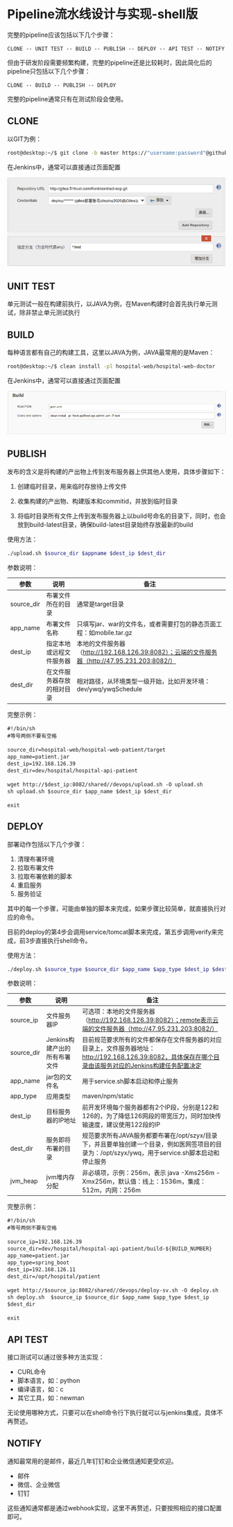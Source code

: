# Pipeline流水线设计与实现-shell版

完整的pipeline应该包括以下几个步骤：

```
CLONE -- UNIT TEST -- BUILD -- PUBLISH -- DEPLOY -- API TEST -- NOTIFY
```

但由于研发阶段需要频繁构建，完整的pipeline还是比较耗时，因此简化后的pipeline只包括以下几个步骤：

```
CLONE -- BUILD -- PUBLISH -- DEPLOY
```

完整的pipeline通常只有在测试阶段会使用。

## CLONE

以GIT为例：

```bash
root@desktop:~/$ git clone -b master https://"username:password"@github.com/username/blog.git
```

在Jenkins中，通常可以直接通过页面配置

![](../img/jenkins/git.png)

## UNIT TEST

单元测试一般在构建前执行，以JAVA为例，在Maven构建时会首先执行单元测试，除非禁止单元测试执行

## BUILD

每种语言都有自己的构建工具，这里以JAVA为例，JAVA最常用的是Maven：

```bash
root@desktop:~/$ clean install -pl hospital-web/hospital-web-doctor
```

在Jenkins中，通常可以直接通过页面配置

![](../img/jenkins/maven.png)

## PUBLISH

发布的含义是将构建的产出物上传到发布服务器上供其他人使用，具体步骤如下：

1. 创建临时目录，用来临时存放待上传文件

2. 收集构建的产出物、构建版本和commitid，并放到临时目录

3. 将临时目录所有文件上传到发布服务器上以build号命名的目录下，同时，也会放到build-latest目录，确保build-latest目录始终存放最新的build

使用方法：

```bash
./upload.sh $source_dir $appname $dest_ip $dest_dir
```

参数说明：

|参数|说明|备注|
|-|-|-|
|source_dir|布署文件所在的目录|通常是target目录|
|app_name|布署文件名称	|只填写jar、war的文件名，或者需要打包的静态页面工程：如mobile.tar.gz|
|dest_ip|指定本地或远程文件服务器|本地的文件服务器（http://192.168.126.39:8082）；云端的文件服务器（http://47.95.231.203:8082/）|
|dest_dir|在文件服务器存放的相对目录|相对路径，从环境类型一级开始，比如开发环境：dev/ywq/ywqSchedule|

完整示例：

```
#!/bin/sh
#等号两侧不要有空格
 
source_dir=hospital-web/hospital-web-patient/target
app_name=patient.jar
dest_ip=192.168.126.39
dest_dir=dev/hospital/hospital-api-patient
 
wget http://$dest_ip:8082/shared//devops/upload.sh -O upload.sh
sh upload.sh $source_dir $app_name $dest_ip $dest_dir
 
exit
```

## DEPLOY

部署动作包括以下几个步骤：

1. 清理布署环境
2. 拉取布署文件
3. 拉取布署依赖的脚本
4. 重启服务
5. 服务验证

其中的每一个步骤，可能由单独的脚本来完成，如果步骤比较简单，就直接执行对应的命令。

目前的deploy的第4步会调用service/tomcat脚本来完成，第五步调用verify来完成，前3步直接执行shell命令。

使用方法：

```bash
./deploy.sh $source_type $source_dir $app_name $app_type $dest_ip $dest_dir $jvm_heap
```

参数说明：

|参数|说明|备注|
|-|-|-|
|source_ip|文件服务器IP|可选项：本地的文件服务器（http://192.168.126.39:8082）；remote表示云端的文件服务器（http://47.95.231.203:8082/）|
|source_dir|Jenkins构建产出的所有布署文件|目前规范要求所有的文件都保存在文件服务器的对应目录上，文件服务器地址：http://192.168.126.39:8082，具体保存在哪个目录由该服务对应的Jenkins构建任务配置决定|
|app_name|jar包的文件名|用于service.sh脚本启动和停止服务|
|app_type|应用类型|maven/npm/static|
|dest_ip|目标服务器的IP地址|前开发环境每个服务器都有2个IP段，分别是122和126的，为了降低126网段的带宽压力，同时加快传输速度，建议使用122段的IP|
|dest_dir|服务即将布署的目录|规范要求所有JAVA服务都要布署在/opt/szyx/目录下，并且要单独创建一个目录，例如医网签项目的目录为：/opt/szyx/ywq，用于service.sh脚本启动和停止服务|
|jvm_heap|jvm堆内存分配|非必填项，示例：256m，表示 java -Xms256m -Xmx256m，默认值：线上：1536m，集成：512m，内网：256m|


完整示例：

```
#!/bin/sh
#等号两侧不要有空格
 
source_ip=192.168.126.39
source_dir=dev/hospital/hospital-api-patient/build-${BUILD_NUMBER}
app_name=patient.jar
app_type=spring_boot
dest_ip=192.168.126.11
dest_dir=/opt/hospital/patient
 
wget http://$source_ip:8082/shared//devops/deploy-sv.sh -O deploy.sh
sh deploy.sh  $source_ip $source_dir $app_name $app_type $dest_ip $dest_dir

exit
```

## API TEST

接口测试可以通过很多种方法实现：

- CURL命令
- 脚本语言，如：python
- 编译语言，如：c
- 其它工具，如：newman

无论使用哪种方式，只要可以在shell命令行下执行就可以与jenkins集成，具体不再赘述。


## NOTIFY

通知最常用的是邮件，最近几年钉钉和企业微信通知更受欢迎。

- 邮件
- 微信、企业微信
- 钉钉

这些通知通常都是通过webhook实现，这里不再赘述，只要按照相应的接口配置即可。

